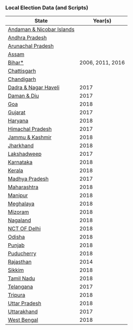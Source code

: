 ### Local Election Data (and Scripts)


| State                                    | Year(s) |
| ---------------------------------------- | ------- | 
| [Andaman & Nicobar Islands](andaman_and_nicobar/)              |    |
| [Andhra Pradesh](andhra/)                |   |
| [Arunachal Pradesh](arunachal/)          |   |
| [Assam](assam/)                          |    |
| [Bihar*](bihar/)                         | 2006, 2011, 2016    |
| [Chattisgarh](chattisgarh/)              |      | 
| [Chandigarh](chandigarh/)                |  | 
| [Dadra & Nagar Haveli](dadra/)           | 2017    | 
| [Daman & Diu](daman/)                    | 2017    |
| [Goa](goa/)                              | 2018    |
| [Gujarat](gujarat/)                      | 2017    |
| [Haryana](haryana/)                      | 2018    |
| [Himachal Pradesh](himachal/)            | 2017    |
| [Jammu & Kashmir](jammu_kashmir/)        | 2018    |
| [Jharkhand](jharkhand/)                  | 2018    | 
| [Lakshadweep](lakshadweep/)              | 2017    |
| [Karnataka](karnatka/)                   | 2018    | 
| [Kerala](kerala/)                        | 2018    |
| [Madhya Pradesh](mp/)                    | 2017    | 
| [Maharashtra](maharashtra/)              | 2018    | 
| [Manipur](manipur/)                      | 2018    | 
| [Meghalaya](meghalaya/)                  | 2018    | 
| [Mizoram](mizoram/)                      | 2018    | 
| [Nagaland](nagaland/)                    | 2018    | 
| [NCT OF Delhi](delhi/)                   | 2018    | 
| [Odisha](odisha/)                        | 2018    | 
| [Punjab](punjab/)                        | 2018    | 
| [Puducherry](puducherry/)                | 2018    | 
| [Rajasthan](rajasthan/)                  | 2014    | 
| [Sikkim](sikkim/)                        | 2018    | 
| [Tamil Nadu](tn/)                        | 2018    | 
| [Telangana](telangana/)                  | 2017    | 
| [Tripura](tripura/)                      | 2018    | 
| [Uttar Pradesh](up/)                     | 2018    | 
| [Uttarakhand](uttarakhand/)              | 2017    |
| [West Bengal](wb/)              | 2018    |


